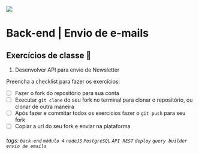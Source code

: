 ![](https://i.imgur.com/xG74tOh.png)

# Back-end | Envio de e-mails

## Exercícios de classe 🏫

1.  Desenvolver API para envio de Newsletter

Preencha a checklist para fazer os exercícios:

-   [ ] Fazer o fork do repositório para sua conta
-   [ ] Executar `git clone` do seu fork no terminal para clonar o repositório, ou clonar de outra maneira
-   [ ] Após fazer e commitar todos os exercícios fazer o `git push` para seu fork
-   [ ] Copiar a url do seu fork e enviar na plataforma

###### tags: `back-end` `módulo 4` `nodeJS` `PostgreSQL` `API REST` `deploy` `query builder` `envio de emails`
